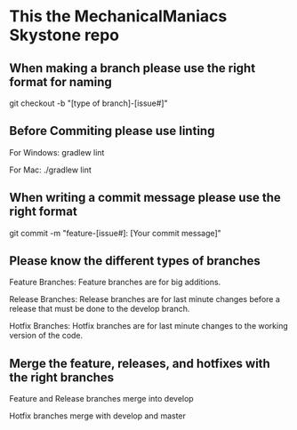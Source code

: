 # This the MechanicalManiacs Skystone repo

## When making a branch please use the right format for naming
  git checkout -b "[type of branch]-[issue#]"

## Before Commiting please use linting

  For Windows: gradlew lint

  For Mac: ./gradlew lint
  
## When writing a commit message please use the right format

  git commit -m "feature-[issue#]: [Your commit message]"
  
## Please know the different types of branches
  
  Feature Branches: Feature branches are for big additions.
  
  Release Branches: Release branches are for last minute changes before a release that must be done to the develop branch.
  
  Hotfix Branches: Hotfix branches are for last minute changes to the working version of the code.

## Merge the feature, releases, and hotfixes with the right branches

  Feature and Release branches merge into develop
  
  Hotfix branches merge with develop and master
